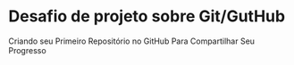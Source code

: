 # Desafio de projeto sobre Git/GutHub
Criando seu Primeiro Repositório no GitHub Para Compartilhar Seu Progresso
